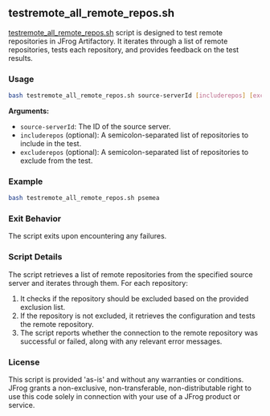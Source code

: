 ## testremote_all_remote_repos.sh

[testremote_all_remote_repos.sh](testremote_all_remote_repos.sh) script is designed to test remote repositories in JFrog Artifactory. It iterates 
through a list of remote repositories, tests each repository, and provides feedback on the test results.

### Usage

```bash
bash testremote_all_remote_repos.sh source-serverId [includerepos] [excluderepos]
```

**Arguments:**
- `source-serverId`: The ID of the source server.
- `includerepos` (optional): A semicolon-separated list of repositories to include in the test.
- `excluderepos` (optional): A semicolon-separated list of repositories to exclude from the test.

### Example

```bash
bash testremote_all_remote_repos.sh psemea
```

### Exit Behavior

The script exits upon encountering any failures.

### Script Details

The script retrieves a list of remote repositories from the specified source server and iterates through them. For each repository:

1. It checks if the repository should be excluded based on the provided exclusion list.
2. If the repository is not excluded, it retrieves the configuration and tests the remote repository.
3. The script reports whether the connection to the remote repository was successful or failed, along with any relevant error messages.


### License

This script is provided 'as-is' and without any warranties or conditions. JFrog grants a non-exclusive, non-transferable, non-distributable right to use this code solely in connection with your use of a JFrog product or service.